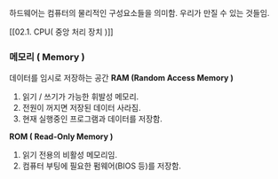 하드웨어는 컴퓨터의 물리적인 구성요소들을 의미함.
우리가 만질 수 있는 것들임.

[[02.1. CPU( 중앙 처리 장치 )]]

### 메모리 ( Memory )
데이터를 임시로 저장하는 공간
**RAM (Random Access Memory )**
1. 읽기 / 쓰기가 가능한 휘발성 메모리.
2. 전원이 꺼지면 저장된 데이터 사라짐.
3. 현재 실행중인 프로그램과 데이터를 저장함.

**ROM ( Read-Only Memory )**
1. 읽기 전용의 비활성 메모리임.
2. 컴퓨터 부팅에 필요한 펌웨어(BIOS 등)를 저장함.

